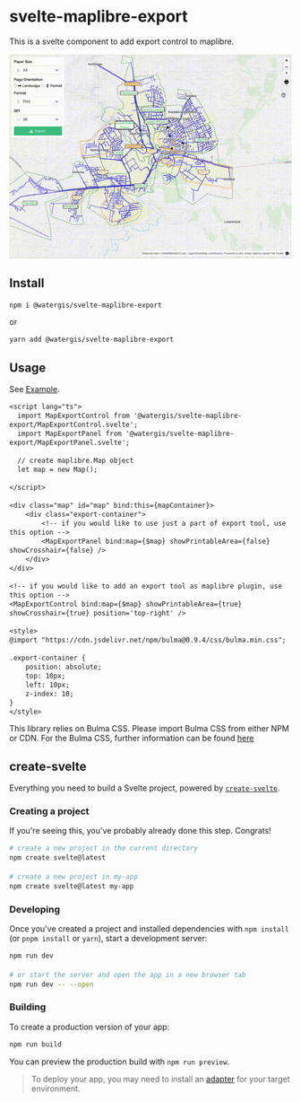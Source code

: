 # svelte-maplibre-export

This is a svelte component to add export control to maplibre.

![demo.gif](./demo.gif)

## Install

```zsh
npm i @watergis/svelte-maplibre-export
```

or

```zsh
yarn add @watergis/svelte-maplibre-export
```

## Usage

See [Example](./src/example).

```svelte
<script lang="ts">
  import MapExportControl from '@watergis/svelte-maplibre-export/MapExportControl.svelte';
  import MapExportPanel from '@watergis/svelte-maplibre-export/MapExportPanel.svelte';

  // create maplibre.Map object
  let map = new Map();

</script>

<div class="map" id="map" bind:this={mapContainer}>
    <div class="export-container">
        <!-- if you would like to use just a part of export tool, use this option -->
        <MapExportPanel bind:map={$map} showPrintableArea={false} showCrosshair={false} />
    </div>
</div>

<!-- if you would like to add an export tool as maplibre plugin, use this option -->
<MapExportControl bind:map={$map} showPrintableArea={true} showCrosshair={true} position='top-right' />

<style>
@import "https://cdn.jsdelivr.net/npm/bulma@0.9.4/css/bulma.min.css";

.export-container {
    position: absolute;
    top: 10px;
    left: 10px;
    z-index: 10;
}
</style>
```

This library relies on Bulma CSS. Please import Bulma CSS from either NPM or CDN. For the Bulma CSS, further information can be found [here](https://bulma.io/documentation/overview/start/)

## create-svelte

Everything you need to build a Svelte project, powered by [`create-svelte`](https://github.com/sveltejs/kit/tree/master/packages/create-svelte).

### Creating a project

If you're seeing this, you've probably already done this step. Congrats!

```bash
# create a new project in the current directory
npm create svelte@latest

# create a new project in my-app
npm create svelte@latest my-app
```

### Developing

Once you've created a project and installed dependencies with `npm install` (or `pnpm install` or `yarn`), start a development server:

```bash
npm run dev

# or start the server and open the app in a new browser tab
npm run dev -- --open
```

### Building

To create a production version of your app:

```bash
npm run build
```

You can preview the production build with `npm run preview`.

> To deploy your app, you may need to install an [adapter](https://kit.svelte.dev/docs/adapters) for your target environment.
